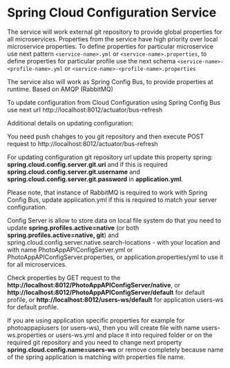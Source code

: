 # Spring Cloud Configuration Service
The service will work external git repository to provide global properties for all microservices. Properties from the service have high priority over local microservice properties. To define properties for particular microservice use next pattern `<service-name>.yml` or `<service-name>.properties`, to define properties for particular profile use the next schema `<service-name>-<profile-name>.yml` or `<service-name>-<profile-name>.properties`

The service also will work as Spring Config Bus, to provide properties at runtime. Based on AMQP (RabbitMQ)

To update configuration from Cloud Configuration using Spring Config Bus use next url http://localhost:8012/actuator/bus-refresh

Additional details on updating configuration:

You need push chahges to you git repository and then execute POST request to http://localhost:8012/actuator/bus-refresh

For updating configuration git repository url update this property spring:
**spring.cloud.config.server.git.uri** and if this is required **spring.cloud.config.server.git.username** and **spring.cloud.config.server.git.password** in **application.yml**.

Please note, that instance of RabbitMQ is required to work with Spring Config Bus, update application.yml if this is required to match your server configuration.

Config Server is allow to store data on local file system do that you need to update **spring.profiles.active=native** (or both **spring.profiles.active=native, git**) and spring.cloud.config.server.native.search-locations - with your location and with name PhotoAppAPIConfigServer.yml or PhotoAppAPIConfigServer.properties, or application.properties/yml to use it for all microservices.

Check properties by GET request to the **http://localhost:8012/PhotoAppAPIConfigServer/native**, or **http://localhost:8012/PhotoAppAPIConfigServer/default** for default profile, or **http://localhost:8012/users-ws/default** for application users-ws for default profile.

If you are using application specific properties for example for photoappapiusers (or users-ws), then you will create file with name users-ws.properties or users-ws.yml and place it into required folder or on the required git repository and you need to change next property **spring.cloud.config.name=users-ws** or remove completely because name of the spring application is matching with properties file name.

 